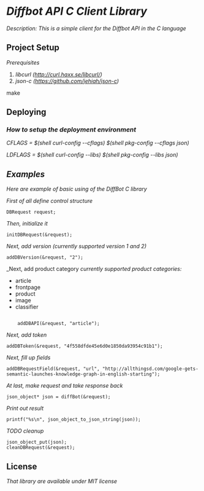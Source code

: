 # _Diffbot API C Client Library_

_Description: This is a simple client for the Diffbot API in the C language_

## Project Setup

_Prerequisites_

1. _libcurl (http://curl.haxx.se/libcurl/)_
2. _json-c (https://github.com/jehiah/json-c)_

make

## Deploying

### _How to setup the deployment environment_

_CFLAGS = $(shell curl-config --cflags) $(shell pkg-config --cflags json)_

_LDFLAGS = $(shell curl-config --libs) $(shell pkg-config --libs json)_

## _Examples_

_Here are example of basic using of the DiffBot C library_

 _First of all define control structure_

    DBRequest request;

  _Then, initialize it_

    initDBRequest(&request);

  _Next, add version (currently supported version 1 and 2)_

    addDBVersion(&request, "2");

  _Next, add product category
  _currently supported product categories:_
  * article
  * frontpage
  * product
  * image
  * classifier

<code>
    addDBAPI(&request, "article");
</code>

  _Next, add token_

    addDBToken(&request, "4f558dfde45e6d0e1850da93954c91b1");

  _Next, fill up fields_

    addDBRequestField(&request, "url", "http://allthingsd.com/google-gets-semantic-launches-knowledge-graph-in-english-starting");

  _At last, make request and take response back_

    json_object* json = diffBot(&request);

  _Print out result_

    printf("%s\n", json_object_to_json_string(json));

  _TODO cleanup_
    
    json_object_put(json);
    cleanDBRequest(&request);


## License

_That library are available under MIT license_
